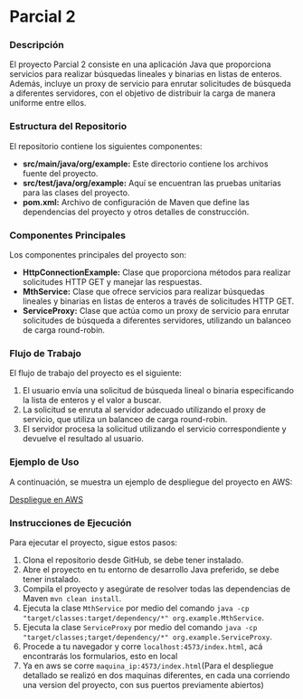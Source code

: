 # Parcial 2

### Descripción

El proyecto Parcial 2 consiste en una aplicación Java que proporciona servicios para realizar búsquedas lineales y binarias en listas de enteros. Además, incluye un proxy de servicio para enrutar solicitudes de búsqueda a diferentes servidores, con el objetivo de distribuir la carga de manera uniforme entre ellos.

### Estructura del Repositorio

El repositorio contiene los siguientes componentes:

- **src/main/java/org/example:** Este directorio contiene los archivos fuente del proyecto.
- **src/test/java/org/example:** Aquí se encuentran las pruebas unitarias para las clases del proyecto.
- **pom.xml:** Archivo de configuración de Maven que define las dependencias del proyecto y otros detalles de construcción.

### Componentes Principales

Los componentes principales del proyecto son:

- **HttpConnectionExample:** Clase que proporciona métodos para realizar solicitudes HTTP GET y manejar las respuestas.
- **MthService:** Clase que ofrece servicios para realizar búsquedas lineales y binarias en listas de enteros a través de solicitudes HTTP GET.
- **ServiceProxy:** Clase que actúa como un proxy de servicio para enrutar solicitudes de búsqueda a diferentes servidores, utilizando un balanceo de carga round-robin.

### Flujo de Trabajo

El flujo de trabajo del proyecto es el siguiente:

1. El usuario envía una solicitud de búsqueda lineal o binaria especificando la lista de enteros y el valor a buscar.
2. La solicitud se enruta al servidor adecuado utilizando el proxy de servicio, que utiliza un balanceo de carga round-robin.
3. El servidor procesa la solicitud utilizando el servicio correspondiente y devuelve el resultado al usuario.

### Ejemplo de Uso

A continuación, se muestra un ejemplo de despliegue del proyecto en AWS:

[Despliegue en AWS](https://youtu.be/dQngMLJuoY8)

### Instrucciones de Ejecución

Para ejecutar el proyecto, sigue estos pasos:

1. Clona el repositorio desde GitHub, se debe tener instalado.
2. Abre el proyecto en tu entorno de desarrollo Java preferido, se debe tener instalado.
3. Compila el proyecto y asegúrate de resolver todas las dependencias de Maven `mvn clean install`.
4. Ejecuta la clase `MthService` por medio del comando `java -cp "target/classes:target/dependency/*" org.example.MthService`.
5. Ejecuta la clase `ServiceProxy` por medio del comando `java -cp "target/classes;target/dependency/*" org.example.ServiceProxy`.
6. Procede a tu navegador y corre `localhost:4573/index.html`, acá encontrarás los formularios, esto en local
7. Ya en aws se corre `maquina_ip:4573/index.html`(Para el despliegue detallado se realizó en dos maquinas diferentes, en cada una corriendo una version del proyecto, con sus puertos previamente abiertos)
